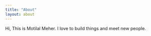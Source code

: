 ```yaml
---
title: "About"
layout: about
---
```


Hi, This is Motilal Meher. I love to build things and meet new people.
